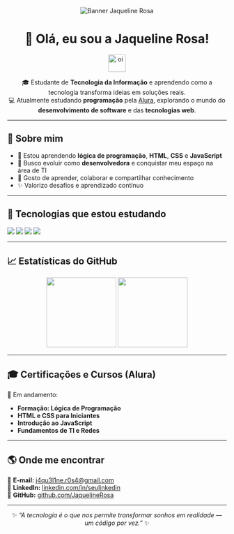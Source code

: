 <!-- Banner visual personalizado -->
<p align="center">
  <img src="URL_DO_SEU_BANNER_AQUI" alt="Banner Jaqueline Rosa" />
</p>

<h1 align="center">👋 Olá, eu sou a Jaqueline Rosa!</h1>

<p align="center">
  <img src="https://media.giphy.com/media/hvRJCLFzcasrR4ia7z/giphy.gif" width="40px" alt="oi" />
</p>

<p align="center">
  🎓 Estudante de <b>Tecnologia da Informação</b> e aprendendo como a tecnologia transforma ideias em soluções reais.<br>
  💻 Atualmente estudando <b>programação</b> pela <a href="https://www.alura.com.br/" target="_blank">Alura</a>, explorando o mundo do <b>desenvolvimento de software</b> e das <b>tecnologias web</b>.
</p>

---

## 🚀 Sobre mim
- 🌱 Estou aprendendo **lógica de programação**, **HTML**, **CSS** e **JavaScript**
- 🎯 Busco evoluir como **desenvolvedora** e conquistar meu espaço na área de TI
- 💬 Gosto de aprender, colaborar e compartilhar conhecimento
- ✨ Valorizo desafios e aprendizado contínuo

---

## 🧠 Tecnologias que estou estudando
<p align="left">
  <img src="https://img.shields.io/badge/HTML5-E34F26?style=for-the-badge&logo=html5&logoColor=white" />
  <img src="https://img.shields.io/badge/CSS3-1572B6?style=for-the-badge&logo=css3&logoColor=white" />
  <img src="https://img.shields.io/badge/JavaScript-F7DF1E?style=for-the-badge&logo=javascript&logoColor=black" />
  <img src="https://img.shields.io/badge/Python-3776AB?style=for-the-badge&logo=python&logoColor=white" />
</p>

---

## 📈 Estatísticas do GitHub
<div align="center">
  <img height="160em" src="https://github-readme-stats.vercel.app/api?username=JaquelineRosa&show_icons=true&theme=tokyonight&hide_border=true&bg_color=00000000" />
  <img height="160em" src="https://github-readme-stats.vercel.app/api/top-langs/?username=JaquelineRosa&layout=compact&theme=tokyonight&hide_border=true&bg_color=00000000" />
</div>

---

## 🎓 Certificações e Cursos (Alura)
🎯 Em andamento:
- **Formação: Lógica de Programação**
- **HTML e CSS para Iniciantes**
- **Introdução ao JavaScript**
- **Fundamentos de TI e Redes**

---

## 🌎 Onde me encontrar
📧 **E-mail:** [j4qu3l1ne.r0s4@gmail.com](mailto:j4qu3l1ne.r0s4@gmail.com)  
💼 **LinkedIn:** [linkedin.com/in/seulinkedin](https://linkedin.com/in/seulinkedin)  
📱 **GitHub:** [github.com/JaquelineRosa](https://github.com/JaquelineRosa)

---

<p align="center">
  ✨ <i>“A tecnologia é o que nos permite transformar sonhos em realidade — um código por vez.”</i> ✨
</p>

<p align="center">
  <img src="https://media
